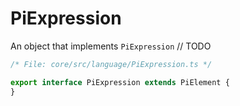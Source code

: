 
#  PiExpression

An object that implements `PiExpression` // TODO


```ts
/* File: core/src/language/PiExpression.ts */

export interface PiExpression extends PiElement {
}
```
